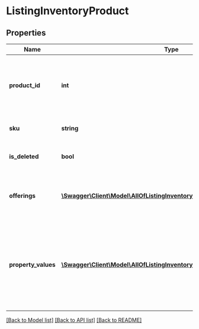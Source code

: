 # ListingInventoryProduct

## Properties
Name | Type | Description | Notes
------------ | ------------- | ------------- | -------------
**product_id** | **int** | The numeric ID for a specific [product](/documentation/reference#tag/ShopListing-Product) purchased from a listing. | [optional] 
**sku** | **string** | The SKU string for the product | [optional] 
**is_deleted** | **bool** | When true, someone deleted this product. | [optional] 
**offerings** | [**\Swagger\Client\Model\AllOfListingInventoryProductOfferingsItems[]**](.md) | A list of product offering entries for this product. | [optional] 
**property_values** | [**\Swagger\Client\Model\AllOfListingInventoryProductPropertyValuesItems[]**](.md) | A list of property value entries for this product. Note: parenthesis characters (&#x60;(&#x60; and &#x60;)&#x60;) are not allowed. | [optional] 

[[Back to Model list]](../../README.md#documentation-for-models) [[Back to API list]](../../README.md#documentation-for-api-endpoints) [[Back to README]](../../README.md)

